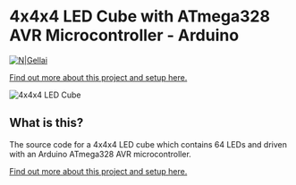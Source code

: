 # 4x4x4 LED Cube with ATmega328 AVR Microcontroller - Arduino

[![N|Gellai](https://www.gellai.com/wp-content/themes/gellai/images/Powered-By-Gellai.png)](https://gellai.com)

[Find out more about this project and setup here.](https://gellai.com/4x4x4-led-cube-with-arduino-pro-mini-atmega328-avr-microcontroller/)

![4x4x4 LED Cube](https://gellai.com/wp-content/uploads/2019/06/4x4x4-LED-Cube-with-Arduino-Pro-Mini-ATmega328.jpg)

## What is this?
The source code for a 4x4x4 LED cube which contains 64 LEDs and driven with an Arduino ATmega328 AVR microcontroller.

[Find out more about this project and setup here.](https://gellai.com/4x4x4-led-cube-with-arduino-pro-mini-atmega328-avr-microcontroller/)
